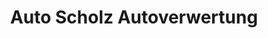---
title: "Auto Scholz Autoverwertung"
url: /schoenebeck-elbe/auto-scholz-autoverwertung/
shop: Autowerkstatt
---